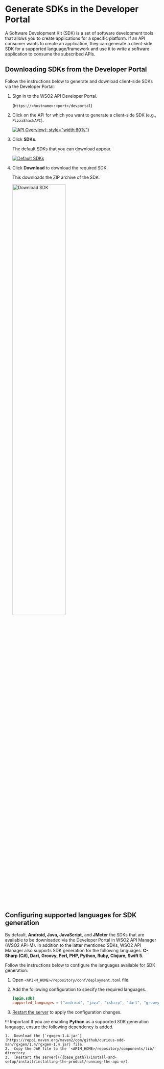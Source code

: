# Generate SDKs in the Developer Portal

A Software Development Kit (SDK) is a set of software development tools that allows you to create applications for a specific platform. If an API consumer wants to create an application, they can generate a client-side SDK for a supported language/framework and use it to write a software application to consume the subscribed APIs. 

## Downloading SDKs from the Developer Portal

Follow the instructions below to generate and download client-side SDKs via the Developer Portal:

1.  Sign in to the WSO2 API Developer Portal.

      (`https://<hostname>:<port>/devportal`)

2. Click on the API for which you want to generate a client-side SDK (e.g., `PizzaShackAPI`).

      [![API Overview]({{base_path}}/assets/img/consume/select-api-dev-portal.png){: style="width:80%"}]({{base_path}}/assets/img/consume/select-api-dev-portal.png)
 
3.  Click **SDKs**. 

      The default SDKs that you can download appear. 

      [![Default SDKs]({{base_path}}/assets/img/consume/default-sdks.png)]({{base_path}}/assets/img/consume/default-sdks.png)
    
4.  Click **Download** to download the required SDK. 

      This downloads the ZIP archive of the SDK.

      <a href="{{base_path}}/assets/img/learn/download-sdk.png"><img src="{{base_path}}/assets/img/learn/download-sdk.png" alt="Download SDK" title="Download SDK" width="60%" /></a>    
    
##  Configuring supported languages for SDK generation

By default, **Android, Java, JavaScript**, and **JMeter** the SDKs that are available to be downloaded via the Developer Portal in WSO2 API Manager (WSO2 API-M). In addition to the latter mentioned SDKs, WSO2 API Manager also supports SDK generation for the following languages. **C-Sharp (C#), Dart, Groovy, Perl, PHP, Python, Ruby, Clojure, Swift 5**.

Follow the instructions below to configure the languages available for SDK generation:

1.  Open `<API-M_HOME>/repository/conf/deployment.toml` file.

2.  Add the following configuration to specify the required languages.

    ```toml
    [apim.sdk]
    supported_languages = ["android", "java", "csharp", "dart", "groovy", "javascript", "jmeter", "perl", "php", "python", "ruby", "swift5", "clojure"]

    ```
    
3.  [Restart the server]({{base_path}}/install-and-setup/install/installing-the-product/running-the-api-m/) to apply the configuration changes.

!!! Important
    If you are enabling **Python** as a supported SDK generation language, ensure the following dependency is added.

    1.  Download the [`rgxgen-1.4.jar`](https://repo1.maven.org/maven2/com/github/curious-odd-man/rgxgen/1.4/rgxgen-1.4.jar) file.  
    2.  Copy the JAR file to the `<APIM_HOME>/repository/components/lib/` directory.  
    3.  [Restart the server]({{base_path}}/install-and-setup/install/installing-the-product/running-the-api-m/).
